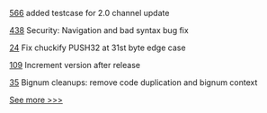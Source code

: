 
[566](https://github.com/hyperledger-labs/fabric-operations-console/pull/566) added testcase for 2.0 channel update

[438](https://github.com/hyperledger/iroha-2-docs/pull/438) Security: Navigation and bad syntax bug fix

[24](https://github.com/hyperledger/besu-verkle-trie/pull/24) Fix chuckify PUSH32 at 31st byte edge case

[109](https://github.com/hyperledger-labs/hlf-connector/pull/109) Increment version after release

[35](https://github.com/hyperledger/anoncreds-clsignatures-rs/pull/35) Bignum cleanups: remove code duplication and bignum context


[See more >>>](https://start-here.hyperledger.org/pull-requests)
